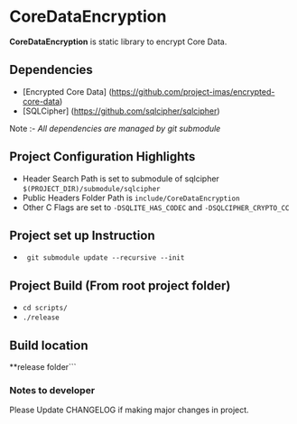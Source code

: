 # CoreDataEncryption
**CoreDataEncryption** is static library to encrypt Core Data.

## Dependencies
* [Encrypted Core Data] (https://github.com/project-imas/encrypted-core-data)
* [SQLCipher] (https://github.com/sqlcipher/sqlcipher)

Note :- *All dependencies are managed by git submodule*

## Project Configuration Highlights
* Header Search Path is set to submodule of sqlcipher ```$(PROJECT_DIR)/submodule/sqlcipher```
* Public Headers Folder Path is ```include/CoreDataEncryption```
* Other C Flags are set to ```-DSQLITE_HAS_CODEC``` and ```-DSQLCIPHER_CRYPTO_CC```

## Project set up Instruction
* ``` git submodule update --recursive --init```

## Project Build (From root project folder)
* ```cd scripts/```
* ```./release```

## Build location
**release folder```

### Notes to developer
Please Update CHANGELOG if making major changes in project.
